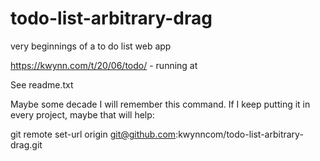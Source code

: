 # todo-list-arbitrary-drag
very beginnings of a to do list web app

https://kwynn.com/t/20/06/todo/  - running at

See readme.txt

Maybe some decade I will remember this command.  If I keep putting it in every project, maybe that will help:

git remote set-url origin git@github.com:kwynncom/todo-list-arbitrary-drag.git
